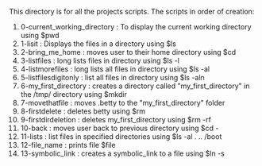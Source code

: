This directory is for all the projects scripts.
The scripts in order of creation:
1. 0-current_working_directory : To display the current working directory using $pwd
2. 1-lisit : Displays the files in a directory using $ls
3. 2-bring_me_home : moves user to their home directory using $cd
4. 3-listfiles : long lists files in directory using $ls -l
5. 4-listmorefiles : long lists all files in directory using $ls -al
6. 5-listfilesdigitonly : list all files in directory using $ls -aln
7. 6-my_first_directory : creates a directory called "my_first_directory" in the /tmp/ directory using $mkdir
8. 7-movethatfile : moves .betty to the "my_first_directory" folder
9. 8-firstdelete : deletes betty using $rm
10. 9-firstdirdeletion : deletes my_first_directory using $rm -rf
11. 10-back : moves user back to previous directory using $cd -
12. 11-lists : list files in specified directories using $ls -al . .. /boot
13. 12-file_name : prints file $file
14. 13-symbolic_link : creates a symbolic_link to a file using $ln -s
